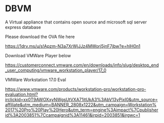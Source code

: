 # DBVM
A Virtual appliance that contains open source and microsoft sql server express database

Please download the OVA file here

https://1drv.ms/u/s!Apzm-N3a7XrWjJJz4MWorj5jnF7jbw?e=hlH0n1

Download VMWare Player below

https://customerconnect.vmware.com/en/downloads/info/slug/desktop_end_user_computing/vmware_workstation_player/17_0

VMWare Workstation 17.0 Eval

https://www.vmware.com/products/workstation-pro/workstation-pro-evaluation.html?irclickid=xx0T9AWOXxyNWgsUtVXA71itUkA3%3AbV13yPixI0&utm_source=affiliate&utm_medium=BANNER_2808x1222&utm_campaign=Workstation%2017%20Pro%20Play%20Hero&utm_term=engine%3Aimpact%7Cpublisherid%3A2003851%7Ccampaignid%3A11461&irpid=2003851&irgwc=1


